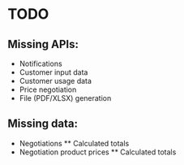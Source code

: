 # TODO

## Missing APIs:

* Notifications
* Customer input data
* Customer usage data
* Price negotiation
* File (PDF/XLSX) generation

## Missing data:

* Negotiations
** Calculated totals
* Negotiation product prices
** Calculated totals
